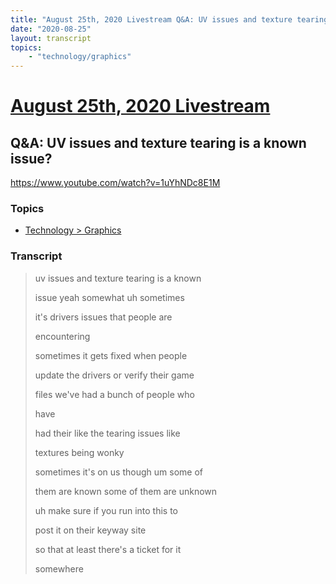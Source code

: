 ```yaml
---
title: "August 25th, 2020 Livestream Q&A: UV issues and texture tearing is a known issue?"
date: "2020-08-25"
layout: transcript
topics:
    - "technology/graphics"
---
```

# [August 25th, 2020 Livestream](../2020-08-25.md)
## Q&A: UV issues and texture tearing is a known issue?
https://www.youtube.com/watch?v=1uYhNDc8E1M

### Topics
* [Technology > Graphics](../topics/technology/graphics.md)

### Transcript

> uv issues and texture tearing is a known
>
> issue yeah somewhat uh sometimes
>
> it's drivers issues that people are
>
> encountering
>
> sometimes it gets fixed when people
>
> update the drivers or verify their game
>
> files we've had a bunch of people who
>
> have
>
> had their like the tearing issues like
>
> textures being wonky
>
> sometimes it's on us though um some of
>
> them are known some of them are unknown
>
> uh make sure if you run into this to
>
> post it on their keyway site
>
> so that at least there's a ticket for it
>
> somewhere
>
